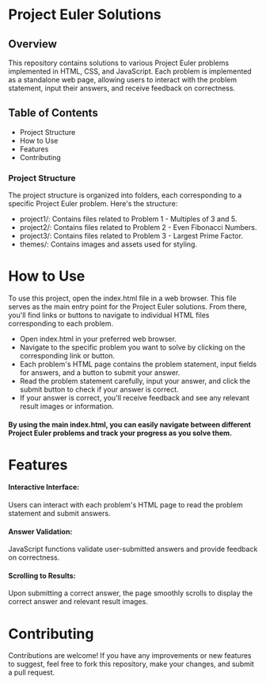 # Project Euler Solutions
## Overview 
This repository contains solutions to various Project Euler problems implemented in HTML, CSS, and JavaScript. Each problem is implemented as a standalone web page, allowing users to interact with the problem statement, input their answers, and receive feedback on correctness.

## Table of Contents
* Project Structure
* How to Use
* Features
* Contributing

  
### Project Structure
The project structure is organized into folders, each corresponding to a specific Project Euler problem. Here's the structure:

* project1/: Contains files related to Problem 1 - Multiples of 3 and 5.
* project2/: Contains files related to Problem 2 - Even Fibonacci Numbers.
* project3/: Contains files related to Problem 3 - Largest Prime Factor.
* themes/: Contains images and assets used for styling.

# How to Use

To use this project, open the index.html file in a web browser. This file serves as the main entry point for the Project Euler solutions. From there, you'll find links or buttons to navigate to individual HTML files corresponding to each problem.

- Open index.html in your preferred web browser.
- Navigate to the specific problem you want to solve by clicking on the corresponding link or button.
- Each problem's HTML page contains the problem statement, input fields for answers, and a button to submit your answer.
- Read the problem statement carefully, input your answer, and click the submit button to check if your answer is correct.
- If your answer is correct, you'll receive feedback and see any relevant result images or information.
#### By using the main index.html, you can easily navigate between different Project Euler problems and track your progress as you solve them.


# Features
#### Interactive Interface:
  Users can interact with each problem's HTML page to read the problem statement and submit answers.
#### Answer Validation: 
JavaScript functions validate user-submitted answers and provide feedback on correctness.
#### Scrolling to Results:
Upon submitting a correct answer, the page smoothly scrolls to display the correct answer and relevant result images.

# Contributing
Contributions are welcome! If you have any improvements or new features to suggest, feel free to fork this repository, make your changes, and submit a pull request.
